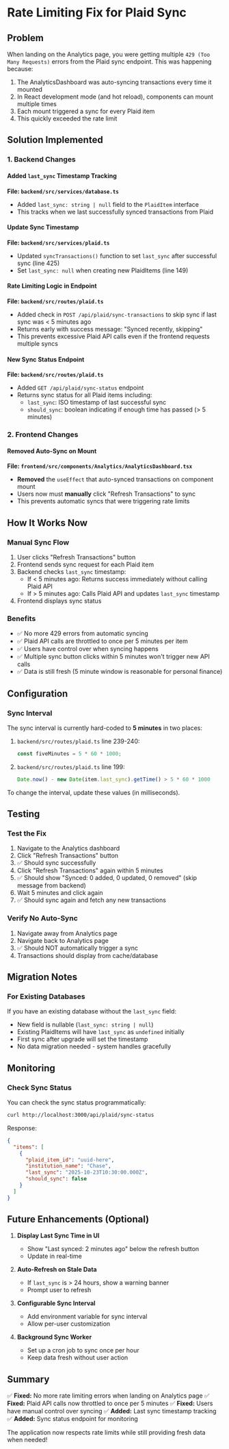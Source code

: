 # Rate Limiting Fix for Plaid Sync

## Problem
When landing on the Analytics page, you were getting multiple `429 (Too Many Requests)` errors from the Plaid sync endpoint. This was happening because:

1. The AnalyticsDashboard was auto-syncing transactions every time it mounted
2. In React development mode (and hot reload), components can mount multiple times
3. Each mount triggered a sync for every Plaid item
4. This quickly exceeded the rate limit

## Solution Implemented

### 1. Backend Changes

#### Added `last_sync` Timestamp Tracking
**File: `backend/src/services/database.ts`**
- Added `last_sync: string | null` field to the `PlaidItem` interface
- This tracks when we last successfully synced transactions from Plaid

#### Update Sync Timestamp
**File: `backend/src/services/plaid.ts`**
- Updated `syncTransactions()` function to set `last_sync` after successful sync (line 425)
- Set `last_sync: null` when creating new PlaidItems (line 149)

#### Rate Limiting Logic in Endpoint
**File: `backend/src/routes/plaid.ts`**
- Added check in `POST /api/plaid/sync-transactions` to skip sync if last sync was < 5 minutes ago
- Returns early with success message: "Synced recently, skipping"
- This prevents excessive Plaid API calls even if the frontend requests multiple syncs

#### New Sync Status Endpoint
**File: `backend/src/routes/plaid.ts`**
- Added `GET /api/plaid/sync-status` endpoint
- Returns sync status for all Plaid items including:
  - `last_sync`: ISO timestamp of last successful sync
  - `should_sync`: boolean indicating if enough time has passed (> 5 minutes)

### 2. Frontend Changes

#### Removed Auto-Sync on Mount
**File: `frontend/src/components/Analytics/AnalyticsDashboard.tsx`**
- **Removed** the `useEffect` that auto-synced transactions on component mount
- Users now must **manually** click "Refresh Transactions" to sync
- This prevents automatic syncs that were triggering rate limits

## How It Works Now

### Manual Sync Flow
1. User clicks "Refresh Transactions" button
2. Frontend sends sync request for each Plaid item
3. Backend checks `last_sync` timestamp:
   - If < 5 minutes ago: Returns success immediately without calling Plaid API
   - If > 5 minutes ago: Calls Plaid API and updates `last_sync` timestamp
4. Frontend displays sync status

### Benefits
- ✅ No more 429 errors from automatic syncing
- ✅ Plaid API calls are throttled to once per 5 minutes per item
- ✅ Users have control over when syncing happens
- ✅ Multiple sync button clicks within 5 minutes won't trigger new API calls
- ✅ Data is still fresh (5 minute window is reasonable for personal finance)

## Configuration

### Sync Interval
The sync interval is currently hard-coded to **5 minutes** in two places:

1. `backend/src/routes/plaid.ts` line 239-240:
   ```typescript
   const fiveMinutes = 5 * 60 * 1000;
   ```

2. `backend/src/routes/plaid.ts` line 199:
   ```typescript
   Date.now() - new Date(item.last_sync).getTime() > 5 * 60 * 1000
   ```

To change the interval, update these values (in milliseconds).

## Testing

### Test the Fix
1. Navigate to the Analytics dashboard
2. Click "Refresh Transactions" button
3. ✅ Should sync successfully
4. Click "Refresh Transactions" again within 5 minutes
5. ✅ Should show "Synced: 0 added, 0 updated, 0 removed" (skip message from backend)
6. Wait 5 minutes and click again
7. ✅ Should sync again and fetch any new transactions

### Verify No Auto-Sync
1. Navigate away from Analytics page
2. Navigate back to Analytics page
3. ✅ Should NOT automatically trigger a sync
4. Transactions should display from cache/database

## Migration Notes

### For Existing Databases
If you have an existing database without the `last_sync` field:
- New field is nullable (`last_sync: string | null`)
- Existing PlaidItems will have `last_sync` as `undefined` initially
- First sync after upgrade will set the timestamp
- No data migration needed - system handles gracefully

## Monitoring

### Check Sync Status
You can check the sync status programmatically:

```bash
curl http://localhost:3000/api/plaid/sync-status
```

Response:
```json
{
  "items": [
    {
      "plaid_item_id": "uuid-here",
      "institution_name": "Chase",
      "last_sync": "2025-10-23T10:30:00.000Z",
      "should_sync": false
    }
  ]
}
```

## Future Enhancements (Optional)

1. **Display Last Sync Time in UI**
   - Show "Last synced: 2 minutes ago" below the refresh button
   - Update in real-time

2. **Auto-Refresh on Stale Data**
   - If `last_sync` is > 24 hours, show a warning banner
   - Prompt user to refresh

3. **Configurable Sync Interval**
   - Add environment variable for sync interval
   - Allow per-user customization

4. **Background Sync Worker**
   - Set up a cron job to sync once per hour
   - Keep data fresh without user action

## Summary

✅ **Fixed:** No more rate limiting errors when landing on Analytics page
✅ **Fixed:** Plaid API calls now throttled to once per 5 minutes
✅ **Fixed:** Users have manual control over syncing
✅ **Added:** Last sync timestamp tracking
✅ **Added:** Sync status endpoint for monitoring

The application now respects rate limits while still providing fresh data when needed!

